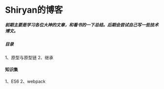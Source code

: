 # Shiryan的博客
##### 前期主要是学习各位大神的文章，和看书的一下总结。后期会尝试自己写一些技术博文。

##### 目录
1、原型与原型链
2、继承


#### 知识集
1、ES6
2、webpack
